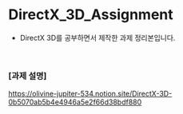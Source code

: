 # DirectX_3D_Assignment
- DirectX 3D를 공부하면서 제작한 과제 정리본입니다.
  
<br>

### [과제 설명]  
https://olivine-jupiter-534.notion.site/DirectX-3D-0b5070ab5b4e4946a5e2f66d38bdf880
<br>
